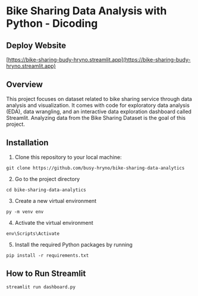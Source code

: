 # Bike Sharing Data Analysis with Python - Dicoding

## Deploy Website

[https://bike-sharing-budy-hryno.streamlit.app](https://bike-sharing-budy-hryno.streamlit.app)

## Overview

This project focuses on dataset related to bike sharing service through data analysis and visualization. It comes with code for exploratory data analysis (EDA), data wrangling, and an interactive data exploration dashboard called Streamlit. Analyzing data from the Bike Sharing Dataset is the goal of this project.

## Installation

1. Clone this repository to your local machine:

```
git clone https://github.com/busy-hryno/bike-sharing-data-analytics
```

2. Go to the project directory

```
cd bike-sharing-data-analytics
```

3. Create a new virtual environment

```
py -m venv env
```

4. Activate the virtual environment

```
env\Scripts\Activate
```

5. Install the required Python packages by running

```
pip install -r requirements.txt
```

## How to Run Streamlit

```
streamlit run dashboard.py
```
